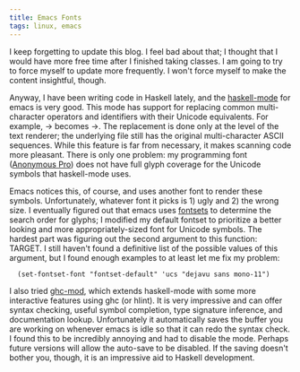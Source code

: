 ```yaml
---
title: Emacs Fonts
tags: linux, emacs
---
```


I keep forgetting to update this blog.  I feel bad about that; I
thought that I would have more free time after I finished taking
classes.  I am going to try to force myself to update more frequently.
I won't force myself to make the content insightful, though.

Anyway, I have been writing code in Haskell lately, and the
[haskell-mode](http://www.haskell.org/haskellwiki/Haskell_mode_for_Emacs
"haskell-mode") for emacs is very good.  This mode has support for
replacing common multi-character operators and identifiers with their
Unicode equivalents.  For example, -> becomes →.  The replacement is
done only at the level of the text renderer; the underlying file still
has the original multi-character ASCII sequences.  While this feature
is far from necessary, it makes scanning code more pleasant.  There is
only one problem: my programming font
([Anonymous Pro](http://www.ms-studio.com/FontSales/anonymouspro.html
"Anonymous Pro")) does not have full glyph coverage for the Unicode
symbols that haskell-mode uses.

Emacs notices this, of course, and uses another font to render these
symbols.  Unfortunately, whatever font it picks is 1) ugly and 2) the
wrong size.  I eventually figured out that emacs uses
[fontsets](http://www.gnu.org/software/libtool/manual/emacs/Modifying-Fontsets.html
"fontsets") to determine the search order for glyphs; I modified my
default fontset to prioritize a better looking and more
appropriately-sized font for Unicode symbols.  The hardest part was
figuring out the second argument to this function: TARGET.  I still
haven't found a definitive list of the possible values of this argument,
but I found enough examples to at least let me fix my problem:

~~~~~~~~~~ {.lisp}
  (set-fontset-font "fontset-default" 'ucs "dejavu sans mono-11")
~~~~~~~~~~

I also tried [ghc-mod](http://www.mew.org/~kazu/proj/ghc-mod/en/
"ghc-mod"), which extends haskell-mode with some more interactive
features using ghc (or hlint).  It is very impressive and can offer
syntax checking, useful symbol completion, type signature inference,
and documentation lookup.  Unfortunately it automatically saves the
buffer you are working on whenever emacs is idle so that it can redo
the syntax check.  I found this to be incredibly annoying and had to
disable the mode.  Perhaps future versions will allow the auto-save to
be disabled.  If the saving doesn't bother you, though, it is an
impressive aid to Haskell development.
